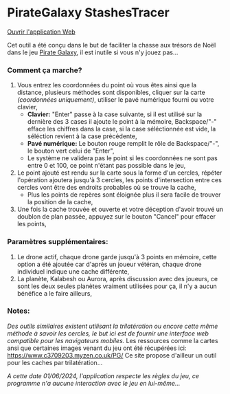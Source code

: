 # PirateGalaxy StashesTracer
[Ouvrir l'application Web](https://mralinoe.github.io/pgstWeb/)

Cet outil a été conçu dans le but de faciliter la chasse aux trésors de Noël dans le jeu [Pirate Galaxy]([https://pages.github.com/](https://pirategalaxy.com)), il est inutile si vous n'y jouez pas...
### Comment ça marche?
1) Vous entrez les coordonnées du point où vous êtes ainsi que la distance, plusieurs méthodes sont disponibles, cliquer sur la carte *(coordonnées uniquement)*, utiliser le pavé numérique fourni ou votre clavier,
   - **Clavier:** "Enter" passe à la case suivante, si il est utilisé sur la dernière des 3 cases il ajoute le point à la mémoire, Backspace/"-" efface les chiffres dans la case, si la case séléctionnée est vide, la séléction revient à la case précédente,
   - **Pavé numérique:** Le bouton rouge remplit le rôle de Backspace/"-", le bouton vert celui de "Enter",
   - Le système ne validera pas le point si les coordonnées ne sont pas entre 0 et 100, ce point n'étant pas possible dans le jeu,
2) Le point ajouté est rendu sur la carte sous la forme d'un cercles, répéter l'opération ajoutera jusqu'à 3 cercles, les points d'intersection entre ces cercles vont être des endroits probables où se trouve la cache,
   - Plus les points de repères sont éloignée plus il sera facile de trouver la position de la cache,
3) Une fois la cache trouvée et ouverte et votre déception d'avoir trouvé un doublon de plan passée, appuyez sur le bouton "Cancel" pour effacer les points,

### Paramètres supplémentaires:
1) Le drone actif, chaque drone garde jusqu'à 3 points en mémoire, cette option a été ajoutée car d'après un joueur vétéran, chaque drone individuel indique une cache différente,
2) La planète, Kalabesh ou Aurora, après discussion avec des joueurs, ce sont les deux seules planètes vraiment utilisées pour ça, il n'y a aucun bénéfice a le faire ailleurs,

### Notes:
*Des outils similaires existent utilisant la trilatération ou encore cette même méthode à savoir les cercles, le but ici est de fournir une interface web compatible pour les navigateurs mobiles.*
Les ressources comme la cartes ansi que certaines images venant du jeu ont été récupérées ici: https://www.c3709203.myzen.co.uk/PG/
Ce site propose d'ailleur un outil pour les caches par trilatération... 

*A cette date 01/06/2024, l'application respecte les règles du jeu, ce programme n'a aucune interaction avec le jeu en lui-même...*
